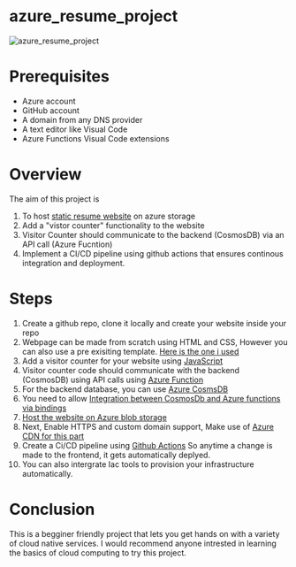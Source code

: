 # azure_resume_project
 

![azure_resume_project](https://github.com/waqas1001/azure_resume/assets/22656829/14ed69c3-6714-48df-bdf4-14d7c5fd4574)

# Prerequisites
+ Azure account
+ GitHub account
+ A domain from any DNS provider
+ A text editor like Visual Code 
+ Azure Functions Visual Code extensions

 # Overview 

 The aim of this project is 
 1. To host [static resume website](https://developer.mozilla.org/en-US/docs/Web/JavaScript) on azure storage
 2. Add a "vistor counter" functionality to the website
 3. Visitor Counter should communicate to the backend (CosmosDB) via an API call (Azure Fucntion)
 4. Implement a CI/CD pipeline using github actions that ensures continous integration and deployment.

   # Steps
   
 1. Create a github repo, clone it locally and create your website inside your repo 
 2. Webpage can be made from scratch using HTML and CSS, However you can also use a pre exisiting template.
    [Here is the one i used](https://styleshout.com/free-templates/ceevee/)
 3. Add a visitor counter for your website using [JavaScript](https://developer.mozilla.org/en-US/docs/Web/JavaScript)
 4. Visitor counter code should communicate with the backend (CosmosDB) using API calls using [Azure Function](https://learn.microsoft.com/en-us/azure/azure-functions/functions-overview?pivots=programming-language-csharp)
 5. For the backend database, you can use [Azure CosmsDB](https://learn.microsoft.com/en-us/azure/cosmos-db/introduction)
 6. You need to allow [Integration between CosmosDb and Azure functions via bindings](https://learn.microsoft.com/en-us/azure/azure-functions/functions-bindings-cosmosdb-v2?tabs=in-process%2Cfunctionsv2&pivots=programming-language-csharp#add-to-your-functions-app)
 7. [Host the website on Azure blob storage](https://learn.microsoft.com/en-us/azure/storage/blobs/storage-blob-static-website)
 8. Next, Enable HTTPS and custom domain support, Make use of [Azure CDN for this part](https://learn.microsoft.com/en-us/azure/storage/blobs/storage-custom-domain-name?tabs=azure-portal#map-a-custom-domain-with-https-enabled)
 9. Create a Ci/CD pipeline using [Github Actions](https://docs.github.com/en/actions/quickstart) So anytime a change is made to the frontend, it gets automatically deplyed.
 10. You can also intergrate Iac tools to provision your infrastructure automatically. 

  # Conclusion 

  This is a begginer friendly project that lets you get hands on with a variety of cloud native services. I would recommend anyone intrested in learning the basics of cloud computing to try this project. 

    
    
    
 
